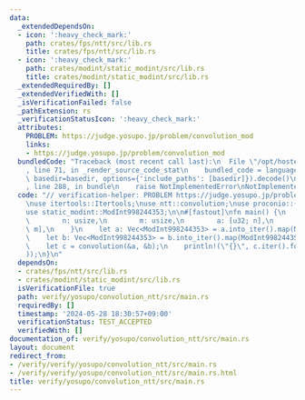 ```yaml
---
data:
  _extendedDependsOn:
  - icon: ':heavy_check_mark:'
    path: crates/fps/ntt/src/lib.rs
    title: crates/fps/ntt/src/lib.rs
  - icon: ':heavy_check_mark:'
    path: crates/modint/static_modint/src/lib.rs
    title: crates/modint/static_modint/src/lib.rs
  _extendedRequiredBy: []
  _extendedVerifiedWith: []
  _isVerificationFailed: false
  _pathExtension: rs
  _verificationStatusIcon: ':heavy_check_mark:'
  attributes:
    PROBLEM: https://judge.yosupo.jp/problem/convolution_mod
    links:
    - https://judge.yosupo.jp/problem/convolution_mod
  bundledCode: "Traceback (most recent call last):\n  File \"/opt/hostedtoolcache/Python/3.10.14/x64/lib/python3.10/site-packages/onlinejudge_verify/documentation/build.py\"\
    , line 71, in _render_source_code_stat\n    bundled_code = language.bundle(stat.path,\
    \ basedir=basedir, options={'include_paths': [basedir]}).decode()\n  File \"/opt/hostedtoolcache/Python/3.10.14/x64/lib/python3.10/site-packages/onlinejudge_verify/languages/rust.py\"\
    , line 288, in bundle\n    raise NotImplementedError\nNotImplementedError\n"
  code: "// verification-helper: PROBLEM https://judge.yosupo.jp/problem/convolution_mod\n\
    \nuse itertools::Itertools;\nuse ntt::convolution;\nuse proconio::{fastout, input};\n\
    use static_modint::ModInt998244353;\n\n#[fastout]\nfn main() {\n    input! {\n\
    \        n: usize,\n        m: usize,\n        a: [u32; n],\n        b: [u32;\
    \ m],\n    }\n    let a: Vec<ModInt998244353> = a.into_iter().map(ModInt998244353::raw).collect();\n\
    \    let b: Vec<ModInt998244353> = b.into_iter().map(ModInt998244353::raw).collect();\n\
    \    let c = convolution(&a, &b);\n    println!(\"{}\", c.iter().format(\" \"\
    ));\n}\n"
  dependsOn:
  - crates/fps/ntt/src/lib.rs
  - crates/modint/static_modint/src/lib.rs
  isVerificationFile: true
  path: verify/yosupo/convolution_ntt/src/main.rs
  requiredBy: []
  timestamp: '2024-05-28 18:30:57+09:00'
  verificationStatus: TEST_ACCEPTED
  verifiedWith: []
documentation_of: verify/yosupo/convolution_ntt/src/main.rs
layout: document
redirect_from:
- /verify/verify/yosupo/convolution_ntt/src/main.rs
- /verify/verify/yosupo/convolution_ntt/src/main.rs.html
title: verify/yosupo/convolution_ntt/src/main.rs
---
```

